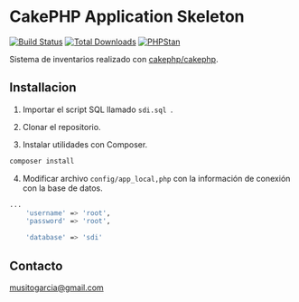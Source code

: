 # CakePHP Application Skeleton

[![Build Status](https://img.shields.io/github/workflow/status/cakephp/app/CakePHP%20App%20CI/master?style=flat-square)](https://github.com/cakephp/app/actions)
[![Total Downloads](https://img.shields.io/packagist/dt/cakephp/app.svg?style=flat-square)](https://packagist.org/packages/cakephp/app)
[![PHPStan](https://img.shields.io/badge/PHPStan-level%207-brightgreen.svg?style=flat-square)](https://github.com/phpstan/phpstan)

Sistema de inventarios realizado con [cakephp/cakephp](https://github.com/cakephp/cakephp).

## Installacion

1. Importar el script SQL llamado `sdi.sql `.

2. Clonar el repositorio.

3. Instalar utilidades con Composer.

```bash
composer install
```
4.  Modificar archivo `config/app_local,php` con la información de conexión con la base de datos.

```bash
...
    'username' => 'root',
    'password' => 'root',

    'database' => 'sdi'
```

## Contacto

musitogarcia@gmail.com